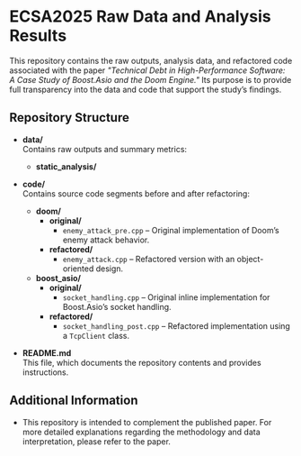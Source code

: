 # ECSA2025 Raw Data and Analysis Results

This repository contains the raw outputs, analysis data, and refactored code associated with the paper _"Technical Debt in High-Performance Software: A Case Study of Boost.Asio and the Doom Engine."_ Its purpose is to provide full transparency into the data and code that support the study’s findings.

## Repository Structure

- **data/**  
  Contains raw outputs and summary metrics:
  - **static_analysis/**  


- **code/**  
  Contains source code segments before and after refactoring:
  - **doom/**  
    - **original/**  
      - `enemy_attack_pre.cpp` – Original implementation of Doom’s enemy attack behavior.
    - **refactored/**  
      - `enemy_attack.cpp` – Refactored version with an object-oriented design.
  - **boost_asio/**  
    - **original/**  
      - `socket_handling.cpp` – Original inline implementation for Boost.Asio’s socket handling.
    - **refactored/**  
      - `socket_handling_post.cpp` – Refactored implementation using a `TcpClient` class.


- **README.md**  
  This file, which documents the repository contents and provides instructions.


## Additional Information

- This repository is intended to complement the published paper. For more detailed explanations regarding the methodology and data interpretation, please refer to the paper.
